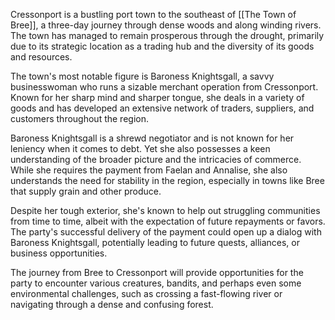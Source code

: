 Cressonport is a bustling port town to the southeast of [[The Town of Bree]], a three-day journey through dense woods and along winding rivers. The town has managed to remain prosperous through the drought, primarily due to its strategic location as a trading hub and the diversity of its goods and resources.

The town's most notable figure is Baroness Knightsgall, a savvy businesswoman who runs a sizable merchant operation from Cressonport. Known for her sharp mind and sharper tongue, she deals in a variety of goods and has developed an extensive network of traders, suppliers, and customers throughout the region.

Baroness Knightsgall is a shrewd negotiator and is not known for her leniency when it comes to debt. Yet she also possesses a keen understanding of the broader picture and the intricacies of commerce. While she requires the payment from Faelan and Annalise, she also understands the need for stability in the region, especially in towns like Bree that supply grain and other produce.

Despite her tough exterior, she's known to help out struggling communities from time to time, albeit with the expectation of future repayments or favors. The party's successful delivery of the payment could open up a dialog with Baroness Knightsgall, potentially leading to future quests, alliances, or business opportunities.

The journey from Bree to Cressonport will provide opportunities for the party to encounter various creatures, bandits, and perhaps even some environmental challenges, such as crossing a fast-flowing river or navigating through a dense and confusing forest.